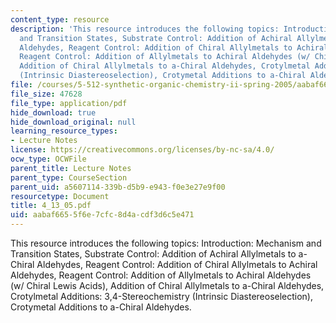 ```yaml
---
content_type: resource
description: 'This resource introduces the following topics: Introduction: Mechanism
  and Transition States, Substrate Control: Addition of Achiral Allylmetals to a-Chiral
  Aldehydes, Reagent Control: Addition of Chiral Allylmetals to Achiral Aldehydes,
  Reagent Control: Addition of Allylmetals to Achiral Aldehydes (w/ Chiral Lewis Acids),
  Addition of Chiral Allylmetals to a-Chiral Aldehydes, Crotylmetal Additions: 3,4-Stereochemistry
  (Intrinsic Diastereoselection), Crotymetal Additions to a-Chiral Aldehydes.'
file: /courses/5-512-synthetic-organic-chemistry-ii-spring-2005/aabaf6655f6e7cfc8d4acdf3d6c5e471_4_13_05.pdf
file_size: 47628
file_type: application/pdf
hide_download: true
hide_download_original: null
learning_resource_types:
- Lecture Notes
license: https://creativecommons.org/licenses/by-nc-sa/4.0/
ocw_type: OCWFile
parent_title: Lecture Notes
parent_type: CourseSection
parent_uid: a5607114-339b-d5b9-e943-f0e3e27e9f00
resourcetype: Document
title: 4_13_05.pdf
uid: aabaf665-5f6e-7cfc-8d4a-cdf3d6c5e471
---
```

This resource introduces the following topics: Introduction: Mechanism and Transition States, Substrate Control: Addition of Achiral Allylmetals to a-Chiral Aldehydes, Reagent Control: Addition of Chiral Allylmetals to Achiral Aldehydes, Reagent Control: Addition of Allylmetals to Achiral Aldehydes (w/ Chiral Lewis Acids), Addition of Chiral Allylmetals to a-Chiral Aldehydes, Crotylmetal Additions: 3,4-Stereochemistry (Intrinsic Diastereoselection), Crotymetal Additions to a-Chiral Aldehydes.